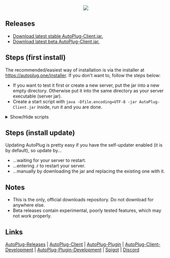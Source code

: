 <div align="center">
   <img src="https://i.imgur.com/BMpvtWP.png">
</div>

## Releases
- [Download latest stable AutoPlug-Client.jar.](https://github.com/Osiris-Team/AutoPlug-Releases/raw/master/stable-builds/AutoPlug-Client.jar)
- [Download latest beta AutoPlug-Client.jar.](https://github.com/Osiris-Team/AutoPlug-Releases/raw/master/beta-builds/AutoPlug-Client.jar) 



## Steps (first install)
The recommended/easiest way of installation is via the installer at https://autoplug.one/installer.
If you don't want to, follow the steps below:
- If you want to test it first or create a new server, put the jar into a new empty directory. Otherwise put it into 
the same directory as your server executable (server jar).
- Create a start script with `java -Dfile.encoding=UTF-8 -jar AutoPlug-Client.jar` inside, run it and you are done.

<details>
<summary>Show/Hide scripts</summary>

Linux/Unix:
```sh
mkdir my-server
cd my-server
curl -o AutoPlug-Client.jar https://github.com/Osiris-Team/AutoPlug-Releases/raw/master/beta-builds/AutoPlug-Client.jar
java -Dfile.encoding=UTF-8 -jar AutoPlug-Client.jar
```

Windows:
```
mkdir my-server
cd my-server
bitsadmin /create myjob
bitsadmin /addfile myjob https://github.com/Osiris-Team/AutoPlug-Releases/raw/master/beta-builds/AutoPlug-Client.jar .\AutoPlug-Client.jar
bitsadmin /info myjob
java -Dfile.encoding=UTF-8 -jar AutoPlug-Client.jar
```

Each line explained:
1. Create a new directory at your current location
2. Go into the new directory
3. Download the jar
4. Start the jar
</details>

## Steps (install update)
Updating AutoPlug is pretty easy if you have the self-updater enabled (it is by default), so update by...
- ...waiting for your server to restart.
- ...entering .r to restart your server.
- ...manually by downloading the jar and replacing the existing one with it.

## Notes
- This is the only, official downloads repository. Do not download for anywhere else.
- Beta releases contain experimental, poorly tested features, which may not work properly.

## Links
    
<div>
   <p>
      <a href="https://github.com/Osiris-Team/AutoPlug-Releases">AutoPlug-Releases</a> |
      <a href="https://github.com/Osiris-Team/AutoPlug-Client">AutoPlug-Client</a> |
      <a href="https://github.com/Osiris-Team/AutoPlug-Plugin">AutoPlug-Plugin</a> |
      <a href="https://bit.ly/acprogress">AutoPlug-Client-Development</a> |
      <a href="https://bit.ly/approgress">AutoPlug-Plugin-Development</a> |
      <a href="https://www.spigotmc.org/members/osiristeam.935748/">Spigot</a> |
      <a href="https://discord.com/invite/GGNmtCC">Discord</a>
   </p>
</div>
